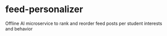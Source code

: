 # feed-personalizer
Offline AI microservice to rank and reorder feed posts per student interests and behavior
